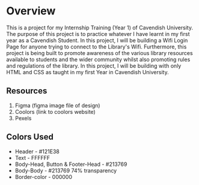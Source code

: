 # Overview
This is a project for my Internship Training (Year 1) of Cavendish University. The purpose of this project is to practice whatever I have learnt in my first year as a Cavendish Student. In this project, I will be building a Wifi Login Page for anyone trying to connect to the Library's Wifi. Furthermore, this project is being built to promote awareness of the various library resources available to students and the wider community whilst also promoting rules and regulations of the library. In this project, I will be building with only HTML and CSS as taught in my first Year in Cavendish University.


## Resources
1. Figma (figma image file of design)
2. Coolors (link to coolors website)
3. Pexels



## Colors Used
- Header - #121E38
- Text - FFFFFF
- Body-Head, Button & Footer-Head  - #213769
- Body-Body - #213769 74% transparency
- Border-color - 000000
